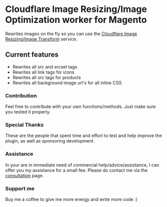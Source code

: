 # Cloudflare Image Resizing/Image Optimization worker for Magento
 Rewrites images on the fly so you can use the [Cloudflare Image Resizing/Image Transform](https://blog.cloudflare.com/announcing-cloudflare-image-resizing-simplifying-optimal-image-delivery/) service.
 
## Current features
* Rewrites all src and srcset tags
* Rewrites all link tags for icons
* Rewrites all src tags for products
* Rewrites all background image url's for all inline CSS

### Contribution
 Feel free to contribute with your own functions/methods. Just make sure you tested it properly.

### Special Thanks
 These are the people that spent time and effort to test and help improve the plugin, as well as sponsoring development.

### Assistance
 In your are in immediate need of commercial help/advice/assistance, I can offer you my assistance for a small fee.
 Please do contact me via the [consultation](https://mecanik.dev/en/consulting/) page.
 
### Support me
 Buy me a coffee to give me more energy and write more code :)

